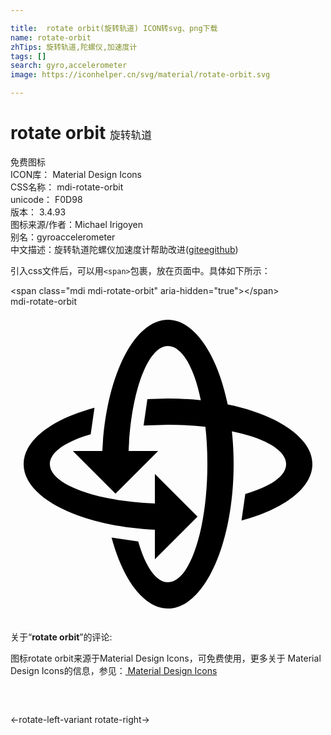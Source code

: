 ```yaml
---

title:  rotate orbit(旋转轨道) ICON转svg、png下载
name: rotate-orbit
zhTips: 旋转轨道,陀螺仪,加速度计
tags: []
search: gyro,accelerometer
image: https://iconhelper.cn/svg/material/rotate-orbit.svg

---
```


# rotate orbit  <small style="font-size: 60%;font-weight: 100">旋转轨道</small>


<div class="detail-page">
<p>
<span><span class="badge-success badge">免费图标</span> </span>
<br/>
<span>
ICON库：
<span class="badge-secondary badge">Material Design Icons</span> 
</span>
<br/>
<span>
CSS名称：
<span class="badge-secondary badge">mdi-rotate-orbit</span> 
</span>
<br/>
<span>
unicode：
<span class="badge-secondary badge">F0D98</span> 
<copy-btn content='F0D98' btn-title=""></copy-btn>
<copy-btn :content='String.fromCodePoint(parseInt("F0D98", 16))' btn-title="复制U"></copy-btn>
</span>
<br/>
<span>
版本：
<span class="badge-secondary badge">3.4.93</span> 
</span>
<br/>
<span>图标来源/作者：<span class="badge-light badge">Michael Irigoyen</span></span> 
<br/>
<span>别名：<span class="badge-light badge">gyro</span><span class="badge-light badge">accelerometer</span></span><br/><span class="zh-detail">中文描述：<span class="badge-primary badge">旋转轨道</span><span class="badge-primary badge">陀螺仪</span><span class="badge-primary badge">加速度计</span><span class="help-link"><span>帮助改进</span>(<a href="https://gitee.com/liuwave/icon-helper/edit/master/json/material/rotate-orbit.json" target="_blank" rel="noopener noreferrer">gitee</a><a href="https://github.com/liuwave/icon-helper/edit/master/json/material/rotate-orbit.json" target="_blank" rel="noopener noreferrer">github</a></span>)</span><br/>
</p>
</div>
<div class="alert alert-dark">
  <i class="mdi mdi-rotate-orbit mdi-48px"></i>
  <i class="mdi mdi-rotate-orbit mdi-36px"></i>
  <i class="mdi mdi-rotate-orbit mdi-24px"></i>
  <i class="mdi mdi-rotate-orbit mdi-18px"></i>
</div>
<div>
  <p>引入css文件后，可以用<code>&lt;span&gt;</code>包裹，放在页面中。具体如下所示：    
  </p>
  <div class="alert alert-primary" style="font-size: 14px">
    &lt;span class="mdi mdi-rotate-orbit" aria-hidden="true"&gt;&lt;/span&gt;
    <copy-btn content='<span class="mdi mdi-rotate-orbit" aria-hidden="true"></span>'></copy-btn>
  </div>
  <div class="alert alert-secondary">
    <i class="mdi mdi-rotate-orbit"
    style="font-size: 24px"
    aria-hidden="true"></i> mdi-rotate-orbit
    <copy-btn content="mdi-rotate-orbit" btn-title="复制图标名称"></copy-btn>
  </div>
</div>
<div id="svg" class="svg-wrap">
<svg xmlns="http://www.w3.org/2000/svg" viewBox="0 0 24 24"><path d="M8,14.25L4.75,11H7C7.25,5.39 9.39,1 12,1C14,1 15.77,3.64 16.55,7.45C20.36,8.23 23,10 23,12C23,13.83 20.83,15.43 17.6,16.3L17.89,14.27C19.8,13.72 21,12.91 21,12C21,10.94 19.35,10 16.87,9.5C16.95,10.29 17,11.13 17,12C17,18.08 14.76,23 12,23C10.17,23 8.57,20.83 7.7,17.6L9.73,17.89C10.28,19.8 11.09,21 12,21C13.66,21 15,16.97 15,12C15,11 14.95,10.05 14.85,9.15C13.95,9.05 13,9 12,9L10.14,9.06L10.43,7.05L12,7C12.87,7 13.71,7.05 14.5,7.13C14,4.65 13.06,3 12,3C10.46,3 9.18,6.5 9,11H11.25L8,14.25M14.25,16L11,19.25V17C5.39,16.75 1,14.61 1,12C1,10.17 3.17,8.57 6.4,7.7L6.11,9.73C4.2,10.28 3,11.09 3,12C3,13.54 6.5,14.82 11,15V12.75L14.25,16Z" /></svg>
</div>
<detail full-name='mdi-rotate-orbit'></detail>
<div class="icon-detail__container">
<p>关于“<b>rotate orbit</b>”的评论:</p>
</div>
<Vssue title="关于“rotate orbit”的评论" />    
<div><p>图标rotate orbit来源于Material Design Icons，可免费使用，更多关于 Material Design Icons的信息，参见：<a target="_blank" href="https://iconhelper.cn/material.html"> Material Design Icons</a>
</p></div>

<div style="padding:2rem 0 " class="page-nav"><p class="inner"><span class="prev">←<router-link to="/icon/rotate-left-variant.html">rotate-left-variant</router-link></span> <span class="next"><router-link to="/icon/rotate-right.html">rotate-right</router-link>→</span></p></div>

